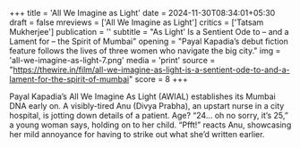 +++
title = 'All We Imagine as Light'
date = 2024-11-30T08:34:01+05:30
draft = false
mreviews = ['All We Imagine as Light']
critics = ['Tatsam Mukherjee']
publication = ''
subtitle = "As Light' Is a Sentient Ode to – and a Lament for – the Spirit of Mumbai"
opening = "Payal Kapadia’s debut fiction feature follows the lives of three women who navigate the big city."
img = 'all-we-imagine-as-light-7.png'
media = 'print'
source = "https://thewire.in/film/all-we-imagine-as-light-is-a-sentient-ode-to-and-a-lament-for-the-spirit-of-mumbai"
score = 8
+++

Payal Kapadia’s All We Imagine As Light (AWIAL) establishes its Mumbai DNA early on. A visibly-tired Anu (Divya Prabha), an upstart nurse in a city hospital, is jotting down details of a patient. Age? “24… oh no sorry, it’s 25,” a young woman says, holding on to her child. “Pfft!” reacts Anu, showcasing her mild annoyance for having to strike out what she’d written earlier.
